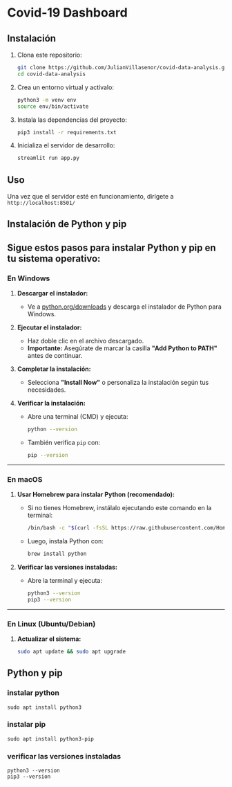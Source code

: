 # Covid-19 Dashboard

## Instalación

1. Clona este repositorio:
    ```bash
    git clone https://github.com/JulianVillasenor/covid-data-analysis.git
    cd covid-data-analysis
    ```

2. Crea un entorno virtual y actívalo:
    ```bash
    python3 -m venv env
    source env/bin/activate
    ```

3. Instala las dependencias del proyecto:
    ```bash
    pip3 install -r requirements.txt
    ```
    
4. Inicializa el servidor de desarrollo:
    ```bash
    streamlit run app.py
    ```

## Uso

Una vez que el servidor esté en funcionamiento, dirígete a `http://localhost:8501/`

## Instalación de Python y pip

## Sigue estos pasos para instalar **Python** y **pip** en tu sistema operativo:

### En Windows

1. **Descargar el instalador:**
   - Ve a [python.org/downloads](https://www.python.org/downloads/) y descarga el instalador de Python para Windows.

2. **Ejecutar el instalador:**
   - Haz doble clic en el archivo descargado.
   - **Importante:** Asegúrate de marcar la casilla **"Add Python to PATH"** antes de continuar.

3. **Completar la instalación:**
   - Selecciona **"Install Now"** o personaliza la instalación según tus necesidades.

4. **Verificar la instalación:**
   - Abre una terminal (CMD) y ejecuta:
     ```bash
     python --version
     ```
   - También verifica `pip` con:
     ```bash
     pip --version
     ```

---

### En macOS

1. **Usar Homebrew para instalar Python (recomendado):**
   - Si no tienes Homebrew, instálalo ejecutando este comando en la terminal:
     ```bash
     /bin/bash -c "$(curl -fsSL https://raw.githubusercontent.com/Homebrew/install/HEAD/install.sh)"
     ```
   - Luego, instala Python con:
     ```bash
     brew install python
     ```

2. **Verificar las versiones instaladas:**
   - Abre la terminal y ejecuta:
     ```bash
     python3 --version
     pip3 --version
     ```

---

### En Linux (Ubuntu/Debian)

1. **Actualizar el sistema:**
   ```bash
   sudo apt update && sudo apt upgrade

## Python y pip

### instalar python
    sudo apt install python3

### instalar pip
    sudo apt install python3-pip


### verificar las versiones instaladas
    python3 --version
    pip3 --version
